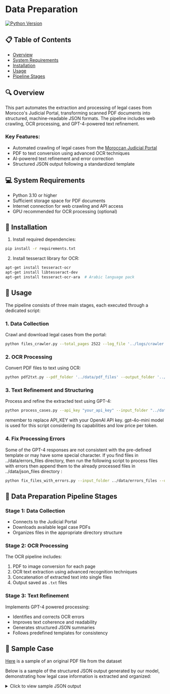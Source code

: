 # Data Preparation

[![Python Version](https://img.shields.io/badge/python-3.10%2B-blue.svg)](https://www.python.org/downloads/)



## 📋 Table of Contents
- [Overview](#overview)
- [System Requirements](#system-requirements)
- [Installation](#installation)
- [Usage](#usage)
- [Pipeline Stages](#pipeline-stages)

## 🔍 Overview

This part automates the extraction and processing of legal cases from Morocco's Judicial Portal, transforming scanned PDF documents into structured, machine-readable JSON formats. The pipeline includes web crawling, OCR processing, and GPT-4-powered text refinement.

### Key Features:
- Automated crawling of legal cases from the [Moroccan Judicial Portal](https://juriscassation.cspj.ma/en)
- PDF to text conversion using advanced OCR techniques
- AI-powered text refinement and error correction
- Structured JSON output following a standardized template

## 💻 System Requirements

- Python 3.10 or higher
- Sufficient storage space for PDF documents
- Internet connection for web crawling and API access
- GPU recommended for OCR processing (optional)

## 🚀 Installation


1. Install required dependencies:
```bash
pip install -r requirements.txt
```

2. Install tesseract library for OCR:
```bash
apt-get install tesseract-ocr
apt-get install libtesseract-dev
apt-get install tesseract-ocr-ara  # Arabic language pack
```

## 🔧 Usage

The pipeline consists of three main stages, each executed through a dedicated script:

### 1. Data Collection
Crawl and download legal cases from the portal:
```bash
python files_crawler.py --total_pages 2522 --log_file '../logs/crawler.log' --output_dir '../data/pdf_files' --max_workers 10 --retry_connect 3 --retry_backoff 0.5
```

### 2. OCR Processing
Convert PDF files to text using OCR:
```bash
python pdf2txt.py --pdf_folder '../data/pdf_files' --output_folder '../data/text_files' --tesseract_cmd '/usr/bin/tesseract' --tessdata_prefix '/usr/share/tesseract-ocr/4.00/tessdata/'
```

### 3. Text Refinement and Structuring
Process and refine the extracted text using GPT-4:
```bash
python process_cases.py --api_key "your_api_key" --input_folder "../data/text_files" --output_folder "../data/json_files" --error_log "../logs/errors_processing.log" --errors_folder "../data/errors_files" --max_requests_per_minute 90 --rate_limit_period 60
```

remember to replace API_KEY with your OpenAI API key.
gpt-4o-mini model is used for this script considering its capabilities and low price per token.


### 4. Fix Processing Errors
Some of the GPT-4 responses are not consistent with the pre-defined template or may have some special character.
If you find files in ../data/errors_files directory, then run the following script to process files with errors then append them to the already processed files in ../data/json_files directory :
```bash
python fix_files_with_errors.py --input_folder ../data/errors_files --output_folder ../data/json_files
```


## 📝 Data Preparation Pipeline Stages

### Stage 1: Data Collection
- Connects to the Judicial Portal
- Downloads available legal case PDFs
- Organizes files in the appropriate directory structure

### Stage 2: OCR Processing
The OCR pipeline includes:
1. PDF to image conversion for each page
2. OCR text extraction using advanced recognition techniques
3. Concatenation of extracted text into single files
4. Output saved as `.txt` files

### Stage 3: Text Refinement
Implements GPT-4 powered processing:
- Identifies and corrects OCR errors
- Improves text coherence and readability
- Generates structured JSON summaries
- Follows predefined templates for consistency


## 📝 Sample Case

[Here](../data/sample/sample.pdf) is a sample of an original PDF file from the dataset


Below is a sample of the structured JSON output generated by our model, demonstrating how legal case information is extracted and organized:

<details>
<summary>Click to view sample JSON output</summary>

```json
{
  "case_information": {
    "case_number": "305",
    "date_of_ruling": "04 يوليوز 2023",
    "court": "محكمة النقض",
    "main_case_topic": "تطليق للشقاق",
    "parties_involved": "م.م - ه.1"
  },
  "persons_involved": [
    {
      "name": "م.م",
      "role": "مدعية"
    },
    {
      "name": "ه.1",
      "role": "مدعى عليه"
    },
    {
      "name": "ز.ص",
      "role": "نائبة المدعية"
    },
    {
      "name": "محمد عصبة",
      "role": "مستشار مقرر"
    },
    {
      "name": "محمد بترهة",
      "role": "رئيس الهيئة"
    },
    {
      "name": "عبد الفتاح الزهاوي",
      "role": "محامي عام"
    }
  ],
  "background_of_the_case": {
    "overview": "تناقش القضية طلب تطليق للشقاق بسبب سوء المعاملة والاعتداء. المدعية تطالب بالحصول على حقوقها ومصروفات البنت بعد الطلاق.",
    "relevant_dates": [
      {
        "date": "2021",
        "event": "تاريخ عقد الزواج"
      },
      {
        "date": "2022/05/24",
        "event": "صدور الحكم الابتدائي بالتطليق"
      },
      {
        "date": "2022/12/08",
        "event": "تقديم عريضة النقض"
      },
      {
        "date": "2022/11/14",
        "event": "صدور القرار الذي تم النقض عليه"
      },
      {
        "date": "2023/06/06",
        "event": "صدور الأمر بالتخلي والإبلاغ"
      },
      {
        "date": "2023/07/04",
        "event": "تعيين القضية في الجلسة العلنية"
      }
    ]
  },
  "key_issues": [
    "تقدير مستحقات الزوجة والأطفال بعد الطلاق",
    "وجود دخل مخفي للمدعى عليه",
    "صلاحية الشهادة المقدمة من قبل المدعى عليه"
  ],
  "arguments_presented": {
    "claimants_arguments": "المدعية تؤكد وجود سوء المعاملة وتطلب التطليق، وتقدم أدلة على دخل المدعى عليه العالي من خلال شركة يملكها.",
    "defendants_arguments": "المدعى عليه ينكر وجود دخل كتقاضيه 0 درهم، مشيراً إلى أن الشركة تعود لصديقه، ويعرب عن عدم القدرة على تحمل المستحقات المقررة."
  },
  "courts_findings": {
    "evidence_reviewed": "شهادات طرفي النزاع وتصريحات ضريبية.",
    "rulings_made": "رفضت محكمة النقض طلب المدعى عليه وأيدت الحكم الابتدائي.",
    "legal_principles_applied": [
      "المواد 84 و85 و189 و190 من مدونة الأسرة"
    ]
  },
  "outcome": {
    "final_decision": "رفض الطلب وتحميل الطالب المصاريف.",
    "implications": "يبقى الحكم الابتدائي ساري المفعول ويؤكد على مسؤولية المدعى عليه في توفير مصروفات البنت."
  },
  "additional_notes": {
    "observations": "النزاع ينبه إلى أهمية الشهادات الموثوقة في القضايا العائلية."
  }
}
```
</details>


